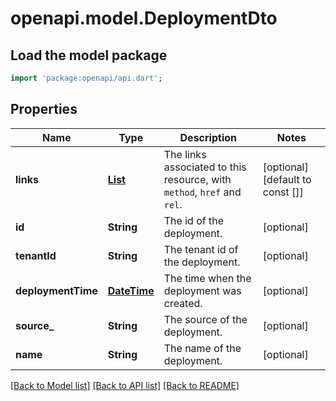 # openapi.model.DeploymentDto

## Load the model package
```dart
import 'package:openapi/api.dart';
```

## Properties
Name | Type | Description | Notes
------------ | ------------- | ------------- | -------------
**links** | [**List<AtomLink>**](AtomLink.md) | The links associated to this resource, with `method`, `href` and `rel`. | [optional] [default to const []]
**id** | **String** | The id of the deployment. | [optional] 
**tenantId** | **String** | The tenant id of the deployment. | [optional] 
**deploymentTime** | [**DateTime**](DateTime.md) | The time when the deployment was created. | [optional] 
**source_** | **String** | The source of the deployment. | [optional] 
**name** | **String** | The name of the deployment. | [optional] 

[[Back to Model list]](../README.md#documentation-for-models) [[Back to API list]](../README.md#documentation-for-api-endpoints) [[Back to README]](../README.md)


